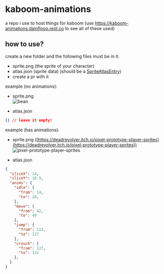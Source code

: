 # kaboom-animations
a repo i use to host things for kaboom (use https://kaboom-animations.dainfloop.repl.co to see all of these used)

## how to use?
create a new folder and the following files must be in it:
- sprite.png (the sprite of your character)
- atlas.json (sprite data) (should be a [SpriteAtlasEntry](https://kaboomjs.com/#SpriteAtlasEntry))  
- create a pr with it

example (no animations):

- sprite.png  
![bean](https://cdn.jsdelivr.net/gh/replit/kaboom/src/assets/bean.png)  

- atlas.json
```json
{} // leave it empty!
```  

example (has animations):

- sprite.png ([https://deadrevolver.itch.io/pixel-prototype-player-sprites](https://deadrevolver.itch.io/pixel-prototype-player-sprites))  
![pixel-prototype-player-sprites](https://cdn.jsdelivr.net/gh/dainfloop/kaboom-animations/pixel-prototype-player-sprites/sprite.png)  

- atlas.json
```json
{
  "sliceX": 14,
  "sliceY": 18.9,
  "anims": {
    "idle": {
      "from": 14,
      "to": 20,
    },
    "move": {
      "from": 42,
      "to": 49
    },
    "jump": {
      "from": 113,
      "to": 117
    },
    "crouch": {
      "from": 127,
      "to": 131
    },
  }
}
```
